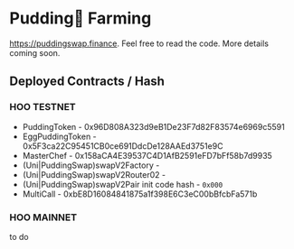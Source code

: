 # Pudding🍮 Farming 

https://puddingswap.finance. Feel free to read the code. More details coming soon.

## Deployed Contracts / Hash

### HOO TESTNET

- PuddingToken - 0x96D808A323d9eB1De23F7d82F83574e6969c5591
- EggPuddingToken - 0x5F3ca22C95451CB0ce691DdcDe128AAEd3751e9C
- MasterChef - 0x158aCA4E39537C4D1AfB2591eFD7bFf58b7d9935
- (Uni|PuddingSwap)swapV2Factory -  
- (Uni|PuddingSwap)swapV2Router02 -  
- (Uni|PuddingSwap)swapV2Pair init code hash - `0x000`
- MultiCall - 0xbE8D16084841875a1f398E6C3eC00bBfcbFa571b

### HOO MAINNET

to do
